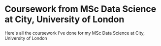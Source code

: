 # Coursework from MSc Data Science at City, University of London

Here's all the coursework I've done for my MSc Data Science at City, University of London
